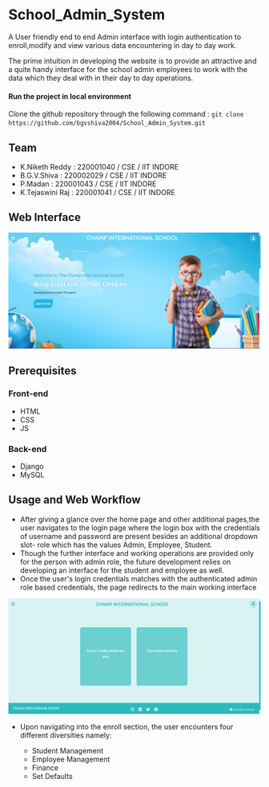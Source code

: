 # School_Admin_System
A User friendly end to end Admin interface with login authentication to enroll,modify and view various data encountering in day to day work.

The prime intuition in developing the website is to provide an attractive and a quite handy interface for the school admin employees to work with the data which they deal with in their day to day operations.

#### Run the project in local environment 
Clone the github repository through the following command : ``` git clone 
https://github.com/bgvshiva2004/School_Admin_System.git ```

## Team 
* K.Niketh Reddy : 220001040 / CSE / IIT INDORE
* B.G.V.Shiva : 220002029 / CSE / IIT INDORE
* P.Madan : 220001043 / CSE / IIT INDORE
* K.Tejaswini Raj : 220001041 / CSE / IIT INDORE

## Web Interface
![landing_Page](./landing_page.png)

## Prerequisites 
### Front-end
* HTML
* CSS
* JS
### Back-end
* Django
* MySQL

## Usage and Web Workflow
* After giving a glance over the home page and other additional pages,the user navigates to the login page where the login box with the credentials of username and password are present besides an additional dropdown slot- role which has the values Admin, Employee, Student.
* Though the further interface and working operations are provided only for the person with admin role, the future development relies on developing an interface for the student and employee as well.
* Once the user's login credentials matches with the authenticated admin role based credentials, the page redirects to the main working interface

![admin_interface](./admin_interface.png)

* Upon navigating into the enroll section, the user encounters four different diversities namely:

  - Student Management
  - Employee Management
  - Finance
  - Set Defaults
  
